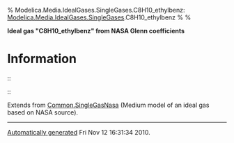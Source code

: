 % Modelica.Media.IdealGases.SingleGases.C8H10\_ethylbenz:
  [Modelica.Media.IdealGases.SingleGases](Modelica_Media_IdealGases_SingleGases.html#Modelica.Media.IdealGases.SingleGases).C8H10\_ethylbenz
% 
% 

**Ideal gas "C8H10\_ethylbenz" from NASA Glenn coefficients**

Information
===========

::

::

Extends from
[Common.SingleGasNasa](Modelica_Media_IdealGases_Common_SingleGasNasa.html#Modelica.Media.IdealGases.Common.SingleGasNasa)
(Medium model of an ideal gas based on NASA source).

* * * * *

[Automatically generated](http://www.3ds.com/) Fri Nov 12 16:31:34 2010.
